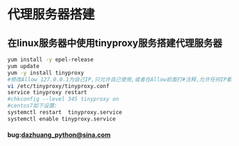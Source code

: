 # 代理服务器搭建 
## 在linux服务器中使用tinyproxy服务搭建代理服务器 
```bash
yum install -y epel-release
yum update
yum -y install tinyproxy
#修改Allow 127.0.0.1为自己IP,只允许自己使用,或者在Allow前面打#注释,允许任何IP都可以连接
vi /etc/tinyproxy/tinyproxy.conf
service tinyproxy restart
#chkconfig --level 345 tinyproxy on
#centos7如下设置:
systemctl restart  tinyproxy.service
systemctl enable tinyproxy.service
```  

#### bug:dazhuang_python@sina.com
